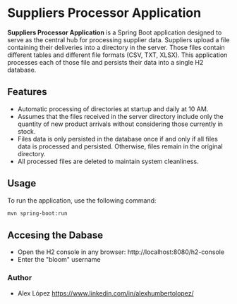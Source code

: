 # Suppliers Processor Application

**Suppliers Processor Application** is a Spring Boot application designed to serve as the central hub for processing supplier data. Suppliers upload a file containing their deliveries into a directory in the server. Those files contain different tables and different file formats (CSV, TXT, XLSX).
This application processes each of those file and persists their data into a single H2 database.

## Features

- Automatic processing of directories at startup and daily at 10 AM.
- Assumes that the files received in the server directory include only the quantity of new product arrivals without considering those currently in stock.
- Files data is only persisted in the database once if and only if all files data is processed and persisted. Otherwise, files remain in the original directory.
- All processed files are deleted to maintain system cleanliness.

## Usage

To run the application, use the following command:

```bash
mvn spring-boot:run
```
## Accesing the Dabase
- Open the H2 console in any browser: http://localhost:8080/h2-console 
- Enter the "bloom" username

### Author
- Alex López
 https://www.linkedin.com/in/alexhumbertolopez/
